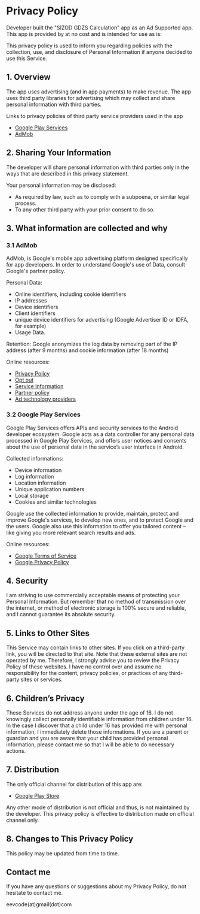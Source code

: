 # Privacy Policy


Developer built the "SIZOD GDZS Calculation" app as an Ad Supported app. This app
is provided by at no cost and is intended for use as is:

This privacy policy is used to inform you regarding policies with the collection, use, and 
disclosure of Personal Information if anyone decided to use this Service.


## 1. Overview

The app uses advertising (and in app payments) to make revenue. The app uses third party
libraries for advertising which may collect and share personal information with third
parties.

Links to privacy policies of third party service providers used in the app

* [Google Play Services](https://www.google.com/policies/privacy/)
* [AdMob](https://support.google.com/admob/answer/6128543)


## 2. Sharing Your Information

The developer will share personal information with third parties only in the ways that are 
described in this privacy statement.

Your personal information may be disclosed:
* As required by law, such as to comply with a subpoena, or similar legal process.
* To any other third party with your prior consent to do so.


## 3. What information are collected and why

### 3.1 AdMob

AdMob, is Google's mobile app advertising platform designed specifically for app
developers. In order to understand Google's use of Data, consult Google's partner policy.

Personal Data:
* Online identifiers, including cookie identifiers
* IP addresses
* Device identifiers
* Client identifiers 
* unique device identifiers for advertising (Google Advertiser ID or IDFA, for example)
* Usage Data.

Retention:
Google anonymizes the log data by removing part of the IP address (after 9 months) and 
cookie information (after 18 months)

Online resources:
* [Privacy Policy](https://www.google.com/policies/technologies/ads/)
* [Opt out](https://www.google.com/settings/ads)
* [Service Information](https://privacy.google.com/businesses/adsservices/)
* [Partner policy](https://policies.google.com/technologies/partner-sites)
* [Ad technology providers](https://support.google.com/admob/answer/9012903)


### 3.2 Google Play Services

Google Play Services offers APIs and security services to the Android developer ecosystem.
Google acts as a data controller for any personal data processed in Google Play Services,
and offers user notices and consents about the use of personal data in the service’s user
interface in Android.

Collected informations:
* Device information
* Log information
* Location information
* Unique application numbers
* Local storage
* Cookies and similar technologies

Google use the collected information to provide, maintain, protect and improve Google's
services, to develop new ones, and to protect Google and the users. Google also use this
information to offer you tailored content – like giving you more relevant search results
and ads.

Online resources:
* [Google Terms of Service](https://policies.google.com/terms)
* [Google Privacy Policy](https://policies.google.com/privacy)


## 4. Security

I am striving to use commercially acceptable means of protecting your Personal
Information. But remember that no method of transmission over the internet, or method of 
electronic storage is 100% secure and reliable, and I cannot guarantee its absolute
security.


## 5. Links to Other Sites

This Service may contain links to other sites. If you click on a third-party link, you 
will be directed to that site. Note that these external sites are not operated by me.
Therefore, I strongly advise you to review the Privacy Policy of these websites. I have 
no control over and assume no responsibility for the content, privacy policies, or 
practices of any third-party sites or services.


## 6. Children’s Privacy

These Services do not address anyone under the age of 16. I do not knowingly collect 
personally identifiable information from children under 16. In the case I discover that 
a child under 16 has provided me with personal information, I immediately delete those 
informations. If you are a parent or guardian and you are aware that your child has
provided personal information, please contact me so that I will be able to do necessary
actions.


## 7. Distribution

The only official channel for distribution of this app are:
* [Google Play Store](https://play.google.com/)

Any other mode of distribution is not official and thus, is not maintained by the developer.
This privacy policy is effective to distribution made on official channel only.


## 8. Changes to This Privacy Policy

This policy may be updated from time to time.


## Contact me

If you have any questions or suggestions about my Privacy Policy, do not hesitate to
contact me.

eevcode(at)gmail(dot)com
